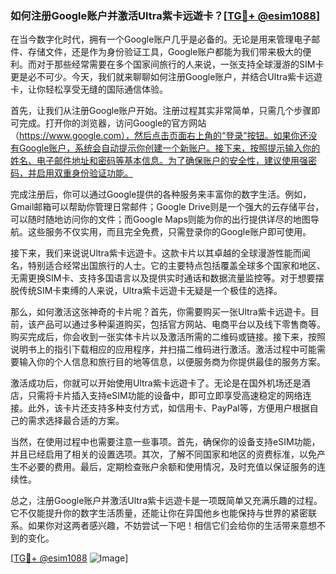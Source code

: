 ### 如何注册Google账户并激活Ultra紫卡远遊卡？[[TG💪+ @esim1088](https://t.me/s/esim1088)]

在当今数字化时代，拥有一个Google账户几乎是必备的。无论是用来管理电子邮件、存储文件，还是作为身份验证工具，Google账户都能为我们带来极大的便利。而对于那些经常需要在多个国家间旅行的人来说，一张支持全球漫游的SIM卡更是必不可少。今天，我们就来聊聊如何注册Google账户，并结合Ultra紫卡远遊卡，让你轻松享受无缝的国际通信体验。

首先，让我们从注册Google账户开始。注册过程其实非常简单，只需几个步骤即可完成。打开你的浏览器，访问Google的官方网站（https://www.google.com），然后点击页面右上角的“登录”按钮。如果你还没有Google账户，系统会自动提示你创建一个新账户。接下来，按照提示输入你的姓名、电子邮件地址和密码等基本信息。为了确保账户的安全性，建议使用强密码，并启用双重身份验证功能。

完成注册后，你可以通过Google提供的各种服务来丰富你的数字生活。例如，Gmail邮箱可以帮助你管理日常邮件；Google Drive则是一个强大的云存储平台，可以随时随地访问你的文件；而Google Maps则能为你的出行提供详尽的地图导航。这些服务不仅实用，而且完全免费，只需登录你的Google账户即可使用。

接下来，我们来说说Ultra紫卡远遊卡。这款卡片以其卓越的全球漫游性能而闻名，特别适合经常出国旅行的人士。它的主要特点包括覆盖全球多个国家和地区、无需更换SIM卡、支持多国语言以及提供实时通话和数据流量监控等。对于想要摆脱传统SIM卡束缚的人来说，Ultra紫卡远遊卡无疑是一个极佳的选择。

那么，如何激活这张神奇的卡片呢？首先，你需要购买一张Ultra紫卡远遊卡。目前，该产品可以通过多种渠道购买，包括官方网站、电商平台以及线下零售商等。购买完成后，你会收到一张实体卡片以及激活所需的二维码或链接。接下来，按照说明书上的指引下载相应的应用程序，并扫描二维码进行激活。激活过程中可能需要输入你的个人信息和旅行目的地等信息，以便服务商为你提供最佳的服务方案。

激活成功后，你就可以开始使用Ultra紫卡远遊卡了。无论是在国外机场还是酒店，只需将卡片插入支持eSIM功能的设备中，即可立即享受高速稳定的网络连接。此外，该卡片还支持多种支付方式，如信用卡、PayPal等，方便用户根据自己的需求选择最合适的方案。

当然，在使用过程中也需要注意一些事项。首先，确保你的设备支持eSIM功能，并且已经启用了相关的设置选项。其次，了解不同国家和地区的资费标准，以免产生不必要的费用。最后，定期检查账户余额和使用情况，及时充值以保证服务的连续性。

总之，注册Google账户并激活Ultra紫卡远遊卡是一项既简单又充满乐趣的过程。它不仅能提升你的数字生活质量，还能让你在异国他乡也能保持与世界的紧密联系。如果你对这两者感兴趣，不妨尝试一下吧！相信它们会给你的生活带来意想不到的变化。

[[TG💪+ @esim1088](https://t.me/s/esim1088) ![Image](https://i.postimg.cc/4NQfJmqS/Snipaste-2025-05-13-00-14-12.png)]